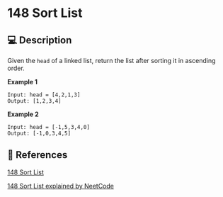 # 148 Sort List

## 💻 Description

Given the `head` of a linked list, return the list after sorting it in ascending order.

**Example 1**

```
Input: head = [4,2,1,3]
Output: [1,2,3,4]
```

**Example 2**

```
Input: head = [-1,5,3,4,0]
Output: [-1,0,3,4,5]
```

## 🔗 References

[148 Sort List](https://leetcode.com/problems/sort-list/description/)

[148 Sort List explained by NeetCode](https://www.youtube.com/watch?v=TGveA1oFhrc)
